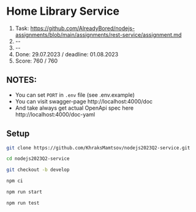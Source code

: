 # Home Library Service

1. Task: https://github.com/AlreadyBored/nodejs-assignments/blob/main/assignments/rest-service/assignment.md
2. --
3. --
4. Done: 29.07.2023 / deadline: 01.08.2023
5. Score: 760 / 760

## NOTES:
- You can set `PORT` in `.env` file (see .env.example)
- You can visit swagger-page http://localhost:4000/doc
- And take always get actual OpenApi spec here http://localhost:4000/doc-yaml

## Setup
```bash
git clone https://github.com/KhraksMamtsov/nodejs2023Q2-service.git
```
```bash
cd nodejs2023Q2-service
```
```bash
git checkout -b develop
```
```bash
npm ci
```
```bash
npm run start
```
```bash
npm run test
```
